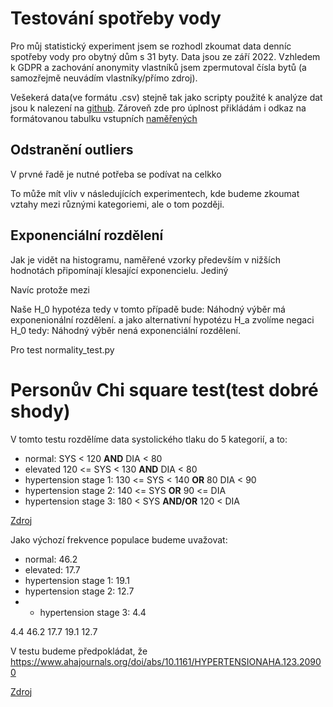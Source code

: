 # Testování spotřeby vody
Pro můj statistický experiment jsem se rozhodl zkoumat data denníc spotřeby vody pro obytný dům 
s 31 byty. Data jsou ze září 2022.
Vzhledem k GDPR a zachování anonymity vlastníků jsem zpermutoval čísla bytů (a samozřejmě neuvádím vlastníky/přímo zdroj).

Vešekerá data(ve formátu .csv) stejně tak jako scripty použité k analýze dat jsou k nalezení na [github](https://github.com/Cross-bit/stat_projekt). Zároveň zde pro úplnost přikládám i odkaz na formátovanou tabulku vstupních [naměřených]()


## Odstranění outliers
V prvné řadě je nutné potřeba se podívat na celkko

To může mít vliv v následujících experimentech, kde budeme zkoumat vztahy mezi různými kategoriemi, ale o tom později.


## Exponenciální rozdělení
Jak je vidět na histogramu, naměřené vzorky především v nižších hodnotách připomínají klesající exponencielu. Jediný 

Navíc protože mezi 

Naše H_0 hypotéza tedy v tomto případě bude:
Náhodný výběr má exponenionální rozdělení.
a jako alternativní hypotézu H_a zvolíme negaci H_0 tedy:
Náhodný výběr nená exponenciální rozdělení.

Pro test normality_test.py

# Personův Chi square test(test dobré shody)

V tomto testu rozdělíme data systolického tlaku do 5 kategorií, a to:
- normal: SYS < 120 **AND** DIA < 80
- elevated  120 <= SYS < 130 **AND** DIA < 80
- hypertension stage 1: 130 <= SYS < 140  **OR** 80 DIA < 90
- hypertension stage 2: 140 <= SYS  **OR** 90 <= DIA
- hypertension stage 3: 180 < SYS  **AND/OR** 120 < DIA

[Zdroj](https://www.health.harvard.edu/heart-health/reading-the-new-blood-pressure-guidelines)

Jako výchozí frekvence populace budeme uvažovat:
- normal: 46.2
- elevated: 17.7
- hypertension stage 1: 19.1
- hypertension stage 2: 12.7
- - hypertension stage 3: 4.4

4.4 46.2 17.7 19.1 12.7

V testu budeme předpokládat, že 
https://www.ahajournals.org/doi/abs/10.1161/HYPERTENSIONAHA.123.20900

[Zdroj](https://www.ncbi.nlm.nih.gov/pmc/articles/PMC8040133/)








